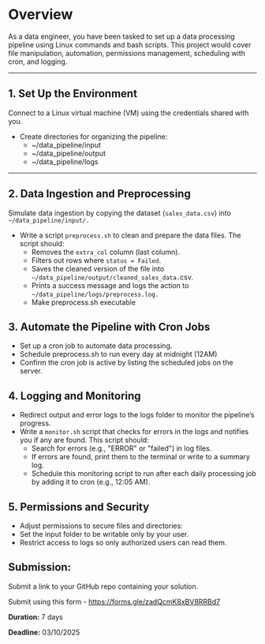 # Overview
As a data engineer, you have been tasked to set up a data processing pipeline using Linux commands and bash scripts. This project would cover file manipulation, automation, permissions management, scheduling with cron, and logging.

---

## 1. Set Up the Environment
Connect to a Linux virtual machine (VM) using the credentials shared with you.
- Create directories for organizing the pipeline:
    - ~/data_pipeline/input
    - ~/data_pipeline/output
    - ~/data_pipeline/logs

---

## 2. Data Ingestion and Preprocessing
Simulate data ingestion by copying the dataset (`sales_data.csv`) into `~/data_pipeline/input/.`

- Write a script `preprocess.sh` to clean and prepare the data files. The script should:
    - Removes the `extra_col` column (last column).
    - Filters out rows where `status = Failed`.
    - Saves the cleaned version of the file into `~/data_pipeline/output/cleaned_sales_data.`csv.
    - Prints a success message and logs the action to `~/data_pipeline/logs/preprocess.log.`
    - Make preprocess.sh executable

## 3. Automate the Pipeline with Cron Jobs
- Set up a cron job to automate data processing.
- Schedule preprocess.sh to run every day at midnight (12AM)
- Confirm the cron job is active by listing the scheduled jobs on the server.

## 4. Logging and Monitoring
- Redirect output and error logs to the logs folder to monitor the pipeline’s progress.
- Write a `monitor.sh` script that checks for errors in the logs and notifies you if any are found. This script should:
    - Search for errors (e.g., "ERROR" or "failed") in log files.
    - If errors are found, print them to the terminal or write to a summary log.
    - Schedule this monitoring script to run after each daily processing job by adding it to cron (e.g., 12:05 AM).

## 5. Permissions and Security
- Adjust permissions to secure files and directories:
- Set the input folder to be writable only by your user.
- Restrict access to logs so only authorized users can read them.

## Submission:
Submit a link to your GitHub repo containing your solution.

Submit using this form - https://forms.gle/zadQcmK8xBV8RRBd7

**Duration:** 7 days

**Deadline:** 03/10/2025
